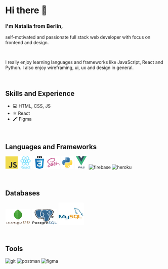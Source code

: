 # Hi there 👋

### I'm Natalia from Berlin,        
self-motivated and passionate full stack web developer with focus on frontend and design.

<br>

I really enjoy learning languages and frameworks like JavaScript, React and Python.
I also enjoy wireframing, ui, ux and design in general. 

<br/>

## Skills and Experience

- 💻 HTML, CSS, JS
- ⚛  React
- 🖍 Figma

<br>


<!-- - 👋 Hi, I’m @adelinatalia
- 👀 I’m interested in web development
- 🌱 I’m currently learning 
- 💞️ I’m looking to collaborate on ...
- 📫 How to reach me ... -->

<!---
adelinatalia/adelinatalia is a ✨ special ✨ repository because its `README.md` (this file) appears on your GitHub profile.
You can click the Preview link to take a look at your changes.
--->


## Languages and Frameworks

<img src="https://raw.githubusercontent.com/devicons/devicon/master/icons/javascript/javascript-original.svg" alt="javascript" width="40" height="40"/> <img src="https://raw.githubusercontent.com/devicons/devicon/master/icons/react/react-original-wordmark.svg" alt="react" width="40" height="40"/> 
<img src="https://raw.githubusercontent.com/devicons/devicon/master/icons/css3/css3-original-wordmark.svg" alt="css3" width="40" height="40"/> <img src="https://raw.githubusercontent.com/devicons/devicon/master/icons/sass/sass-original.svg" alt="sass" width="40" height="40"/> <img src="https://raw.githubusercontent.com/devicons/devicon/master/icons/python/python-original.svg" alt="python" width="40" height="40"/> <img src="https://raw.githubusercontent.com/devicons/devicon/master/icons/vuejs/vuejs-original-wordmark.svg" alt="vuejs" width="40" height="40"/> <img src="https://www.vectorlogo.zone/logos/firebase/firebase-icon.svg" alt="firebase" width="40" height="40"/> <img src="https://www.vectorlogo.zone/logos/heroku/heroku-icon.svg" alt="heroku" width="45" height="37"/> 

<br>

## Databases

<img src="https://raw.githubusercontent.com/devicons/devicon/master/icons/mongodb/mongodb-original-wordmark.svg" alt="mongodb" width="80" height="50"/> <img src="https://raw.githubusercontent.com/devicons/devicon/master/icons/postgresql/postgresql-original-wordmark.svg" alt="postgresql" width="80" height="50"/> <img src="https://raw.githubusercontent.com/devicons/devicon/master/icons/mysql/mysql-original-wordmark.svg" alt="mysql" width="80" height="70"/> 

<br>

## Tools

<img src="https://www.vectorlogo.zone/logos/git-scm/git-scm-icon.svg" alt="git" width="50" height="40"/> <img src="https://www.vectorlogo.zone/logos/getpostman/getpostman-icon.svg" alt="postman" width="40" height="40"/> <img src="https://www.vectorlogo.zone/logos/figma/figma-icon.svg" alt="figma" width="50" height="40"/> 

